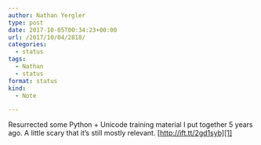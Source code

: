 ```yaml
---
author: Nathan Yergler
type: post
date: 2017-10-05T00:34:23+00:00
url: /2017/10/04/2818/
categories:
  - status
tags:
  - Nathan
  - status
format: status
kind:
  - Note

---
```

Resurrected some Python + Unicode training material I put together 5 years ago. A little scary that it’s still mostly relevant. [http://ift.tt/2gd1syb][1]

 [1]: http://ift.tt/2y0s3ry